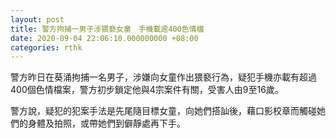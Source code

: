 ```yaml
---
layout: post
title: 警方拘捕一男子涉猥褻女童　手機載逾400色情檔
date: 2020-09-04 22:06:10.000000000 +08:00
categories: rthk
---
```


警方昨日在葵涌拘捕一名男子，涉嫌向女童作出猥褻行為，疑犯手機亦載有超過400個色情檔案，警方初步鎖定他與4宗案件有關，受害人由9至16歲。

警方說，疑犯的犯案手法是先尾隨目標女童，向她們搭訕後，藉口影校章而觸碰她們的身體及拍照，或帶她們到僻靜處再下手。
